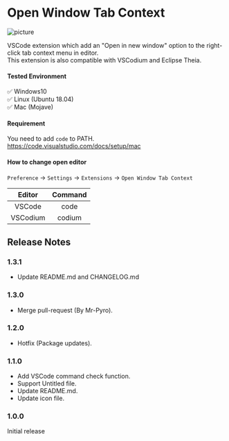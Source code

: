 # Open Window Tab Context

![picture](https://github.com/takkaO/VSCode-OpenWindowTabContext/blob/images/example.gif?raw=true)

VSCode extension which add an "Open in new window" option to the right-click tab context menu in editor.  
This extension is also compatible with VSCodium and Eclipse Theia.  

#### Tested Environment
✅ Windows10  
✅ Linux (Ubuntu 18.04)  
✅ Mac (Mojave)

#### Requirement
You need to add ```code``` to PATH.  
https://code.visualstudio.com/docs/setup/mac

#### How to change open editor
```Preference``` -> ```Settings``` -> ```Extensions``` -> ```Open Window Tab Context```  

| Editor | Command |
|:-----:|:-----:|
| VSCode | code |
|VSCodium| codium |


## Release Notes
### 1.3.1

- Update README.md and CHANGELOG.md

### 1.3.0

- Merge pull-request (By Mr-Pyro).

### 1.2.0

- Hotfix (Package updates).

### 1.1.0

- Add VSCode command check function.
- Support Untitled file.
- Update README.md.
- Update icon file.

### 1.0.0

Initial release
